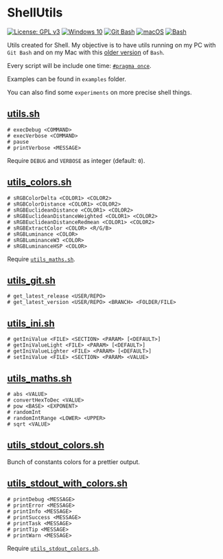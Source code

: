 # ShellUtils

[![License: GPL v3](https://img.shields.io/badge/License-GPLv3-blue.svg?logo=gnu)](https://www.gnu.org/licenses/gpl-3.0)
[![Windows 10](https://img.shields.io/badge/Windows-10-blue?logo=Windows)](https://www.microsoft.com/)
[![Git Bash](https://img.shields.io/badge/Git%20Bash-v4.4.23-orange?logo=GitHub)](https://desktop.github.com/)
[![macOS](https://img.shields.io/badge/macOS-Catalina-white?logo=macOS)](https://www.microsoft.com/)
[![Bash](https://img.shields.io/badge/Bash-v3.2.57-black?logo=Windows-Terminal)](https://desktop.github.com/)

Utils created for Shell. My objective is to have utils running on my PC with `Git Bash` and on my Mac with this [older version](https://itnext.io/upgrading-bash-on-macos-7138bd1066ba) of `Bash`.

Every script will be include one time: [`#pragma once`](https://stackoverflow.com/a/58510109/7295428).

Examples can be found in `examples` folder.

You can also find some `experiments` on more precise shell things.

## [utils.sh](./utils/utils.sh)

```shell
# execDebug <COMMAND>
# execVerbose <COMMAND>
# pause
# printVerbose <MESSAGE>
```

Require `DEBUG` and `VERBOSE` as integer (default: `0`).

## [utils_colors.sh](./utils/utils_colors.sh)

```shell
# sRGBColorDelta <COLOR1> <COLOR2>
# sRGBColorDistance <COLOR1> <COLOR2>
# sRGBEuclideanDistance <COLOR1> <COLOR2>
# sRGBEuclideanDistanceWeighted <COLOR1> <COLOR2>
# sRGBEuclideanDistanceRedmean <COLOR1> <COLOR2>
# sRGBExtractColor <COLOR> <R/G/B>
# sRGBLuminance <COLOR>
# sRGBLuminanceW3 <COLOR>
# sRGBLuminanceHSP <COLOR>
```

Require [`utils_maths.sh`](./utils/utils_maths.sh).

## [utils_git.sh](./utils/utils_git.sh)

```shell
# get_latest_release <USER/REPO>
# get_latest_version <USER/REPO> <BRANCH> <FOLDER/FILE>
```

## [utils_ini.sh](./utils/utils_ini.sh)

```shell
# getIniValue <FILE> <SECTION> <PARAM> [<DEFAULT>]
# getIniValueLight <FILE> <PARAM> [<DEFAULT>]
# getIniValueLighter <FILE> <PARAM> [<DEFAULT>]
# setIniValue <FILE> <SECTION> <PARAM> <VALUE>
```

## [utils_maths.sh](./utils/utils_maths.sh)

```shell
# abs <VALUE>
# convertHexToDec <VALUE>
# pow <BASE> <EXPONENT>
# randomInt
# randomIntRange <LOWER> <UPPER>
# sqrt <VALUE>
```

## [utils_stdout_colors.sh](./utils/utils_stdout_colors.sh)

Bunch of constants colors for a prettier output.

## [utils_stdout_with_colors.sh](./utils/utils_stdout_with_colors.sh)

```shell
# printDebug <MESSAGE>
# printError <MESSAGE>
# printInfo <MESSAGE>
# printSuccess <MESSAGE>
# printTask <MESSAGE>
# printTip <MESSAGE>
# printWarn <MESSAGE>
```

Require [`utils_stdout_colors.sh`](./utils/utils_stdout_colors.sh).
